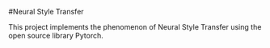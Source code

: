 #Neural Style Transfer

This project implements the phenomenon of Neural Style Transfer using the open source library Pytorch.
